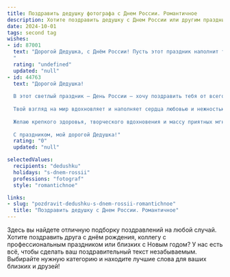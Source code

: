 ```yaml
---
title: Поздравить дедушку фотографа с Днем России. Романтичное
description: Хотите поздравить дедушку с Днем России или другим праздником? Наш ИИ создаст незабываемое поздравление, а вы обязательно выделитесь среди других.  
date: 2024-10-01
tags: second tag
wishes:
- id: 87001
  text: "Дорогой Дедушка, с Днём России! Пусть этот праздник наполнит твоё сердце такой же тёплой и светлой любовью к Родине, как и твои фотографии наполняют наши сердца красотой и нежностью.  Пусть каждый снимок, что ты создашь, будет полон  солнечного света и вдохновения, а жизнь твоя – ярких, незабываемых моментов, подобных твоим лучшим работам. С праздником!
  "
  rating: "undefined"
  updated: "null"
- id: 44763
  text: "Дорогой Дедушка!
  
  В этот светлый праздник – День России – хочу поздравить тебя от всего сердца! Ты, как истинный художник, запечатлел на своих снимках не только красоту нашей страны, но и чудесные моменты жизни, которые стали частичкой истории.
  
  Твой взгляд на мир вдохновляет и наполняет сердца любовью и нежностью. Пусть каждый твой кадр открывает новые грани красоты нашей Родины, а в твоей жизни всегда будет место для счастья, радости и теплоты.
  
  Желаю крепкого здоровья, творческого вдохновения и массу приятных мгновений. Пусть твои фотографии продолжают рассказывать о нашем великом будущем и передают ту любовь, которую ты даришь всем вокруг.
  
  С праздником, мой дорогой Дедушка!"
  rating: "0"
  updated: "null"

selectedValues:
  recipients: "dedushku"
  holidays: "s-dnem-rossii"
  professions: "fotograf"
  style: "romantichnoe"

links:
- slug: "pozdravit-dedushku-s-dnem-rossii-romantichnoe"
  title: "Поздравить дедушку с Днем России. Романтичное"
---
```


Здесь вы найдете отличную подборку поздравлений на любой случай. 
Хотите поздравить друга с днём рождения, коллегу с профессиональным праздником или близких с Новым годом? У нас есть всё, чтобы сделать ваш поздравительный текст незабываемым. Выбирайте нужную категорию и находите лучшие слова для ваших близких и друзей!
